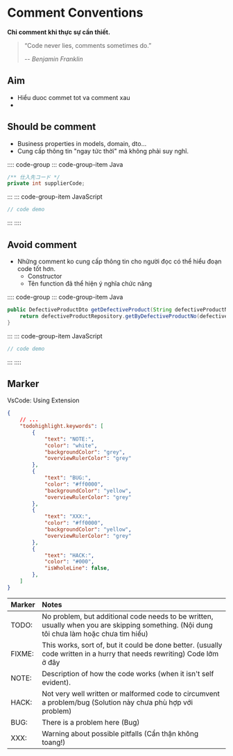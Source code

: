 # Comment Conventions

**Chỉ comment khi thực sự cần thiết.**
> “Code never lies, comments sometimes do.”
>
> -- <cite>Benjamin Franklin</cite>

## Aim

- Hiểu duoc commet tot va comment xau
-

## Should be comment

- Business properties in models, domain, dto...
- Cung cấp thông tin "ngay tức thời" mà không phải suy nghĩ.

:::: code-group
::: code-group-item Java

```java
/** 仕入先コード */
private int supplierCode;
```

:::
::: code-group-item JavaScript

```js
// code demo
```

:::
::::

## Avoid comment

- Những comment ko cung cấp thông tin cho người đọc có thể hiểu đoạn code tốt hơn.
  - Constructor
  - Tên function đã thể hiện ý nghĩa chức năng

:::: code-group
::: code-group-item Java

```java
public DefectiveProductDto getDefectiveProduct(String defectiveProductNo) {
    return defectiveProductRepository.getByDefectiveProductNo(defectiveProductNo);
}
```

:::
::: code-group-item JavaScript

```js
// code demo
```

:::
::::

## Marker

VsCode: Using Extension

```json
{
    // ...
    "todohighlight.keywords": [
        {
            "text": "NOTE:",
            "color": "white",
            "backgroundColor": "grey",
            "overviewRulerColor": "grey"
        },
        {
            "text": "BUG:",
            "color": "#ff0000",
            "backgroundColor": "yellow",
            "overviewRulerColor": "grey"
        },
        {
            "text": "XXX:",
            "color": "#ff0000",
            "backgroundColor": "yellow",
            "overviewRulerColor": "grey"
        },
        {
            "text": "HACK:",
            "color": "#000",
            "isWholeLine": false,
        },
    ]
}
```

| Marker |                                                                  Notes                                                                   |
| :----- | :--------------------------------------------------------------------------------------------------------------------------------------- |
| TODO:  | No problem, but additional code needs to be written, usually when you are skipping something. (Nội dung tôi chưa làm hoặc chưa tìm hiểu) |
| FIXME: | This works, sort of, but it could be done better. (usually code written in a hurry that needs rewriting) Code lởm ở đây                  |
| NOTE:  | Description of how the code works (when it isn't self evident).                                                                          |
| HACK:  | Not very well written or malformed code to circumvent a problem/bug (Solution này chưa phù hợp với problem)                              |
| BUG:   | There is a problem here (Bug)                                                                                                            |
| XXX:   | Warning about possible pitfalls (Cẩn thận không toang!)                                                                                  |
